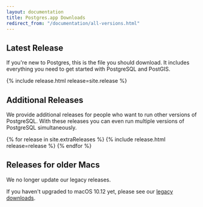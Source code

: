 ```yaml
---
layout: documentation
title: Postgres.app Downloads
redirect_from: "/documentation/all-versions.html"
---
```


Latest Release
--------------
If you're new to Postgres, this is the file you should download. It includes everything you need to get started with PostgreSQL and PostGIS.

{% include release.html release=site.release %}

Additional Releases
-------------------
We provide additional releases for people who want to run other versions of PostgreSQL.
With these releases you can even run multiple versions of PostgreSQL simultaneously.

{% for release in site.extraReleases %}
	{% include release.html release=release %}
{% endfor %}

Releases for older Macs
-----------------------

We no longer update our legacy releases.

If you haven't upgraded to macOS 10.12 yet, please see our [legacy downloads](downloads_legacy.html).
